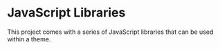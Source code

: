 # JavaScript Libraries
This project comes with a series of JavaScript libraries that can be used within a theme.